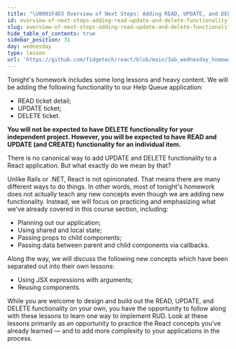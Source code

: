 ```yaml
---
title: "\U0001F4D3 Overview of Next Steps: Adding READ, UPDATE, and DELETE Functionality"
id: overview-of-next-steps-adding-read-update-and-delete-functionality
slug: overview-of-next-steps-adding-read-update-and-delete-functionality
hide_table_of_contents: true
sidebar_position: 31
day: wednesday
type: lesson
url: 'https://github.com/fidgetech/react/blob/main/3ab_wednesday_homework_preface.md'
---
```


Tonight's homework includes some long lessons and heavy content. We will be adding the following functionality to our Help Queue application: 

* READ ticket detail;
* UPDATE ticket;
* DELETE ticket.

**You will not be expected to have DELETE functionality for your independent project. However, you will be expected to have READ and UPDATE (and CREATE) functionality for an individual item.**

There is no canonical way to add UPDATE and DELETE functionality to a React application. But what exactly do we mean by that?

Unlike Rails or .NET, React is not opinionated. That means there are many different ways to do things. In other words, most of tonight's homework does not actually teach any new concepts even though we are adding new functionality. Instead, we will focus on practicing and emphasizing what we've already covered in this course section, including:

* Planning out our application;
* Using shared and local state;
* Passing props to child components;
* Passing data between parent and child components via callbacks.

Along the way, we will discuss the following new concepts which have been separated out into their own lessons:

* Using JSX expressions with arguments;
* Reusing components.

While you are welcome to design and build out the READ, UPDATE, and DELETE functionality on your own, you have the opportunity to follow along with these lessons to learn one way to implement RUD. Look at these lessons primarily as an opportunity to practice the React concepts you've already learned — and to add more complexity to your applications in the process. 